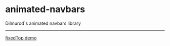 # animated-navbars
Dilmurod`s animated navbars library
***
[fixedTop demo](https://codepen.io/Dilmurod99/pen/vqgBXq)
